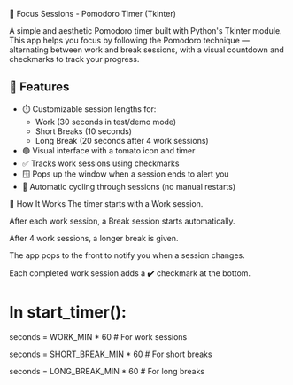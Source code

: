 🍅 Focus Sessions - Pomodoro Timer (Tkinter)

A simple and aesthetic Pomodoro timer built with Python's Tkinter module. This app helps you focus by following the Pomodoro technique — alternating between work and break sessions, with a visual countdown and checkmarks to track your progress.

## 🚀 Features

- ⏱️ Customizable session lengths for:
  - Work (30 seconds in test/demo mode)
  - Short Breaks (10 seconds)
  - Long Break (20 seconds after 4 work sessions)
- 🟢 Visual interface with a tomato icon and timer
- ✅ Tracks work sessions using checkmarks
- 🪟 Pops up the window when a session ends to alert you
- 🔁 Automatic cycling through sessions (no manual restarts)

🧠 How It Works
  The timer starts with a Work session.
  
  After each work session, a Break session starts automatically.
  
  After 4 work sessions, a longer break is given.
  
  The app pops to the front to notify you when a session changes.
  
  Each completed work session adds a ✔️ checkmark at the bottom.

  # In start_timer():
seconds = WORK_MIN * 60     # For work sessions

seconds = SHORT_BREAK_MIN * 60 # For short breaks

seconds = LONG_BREAK_MIN * 60  # For long breaks
